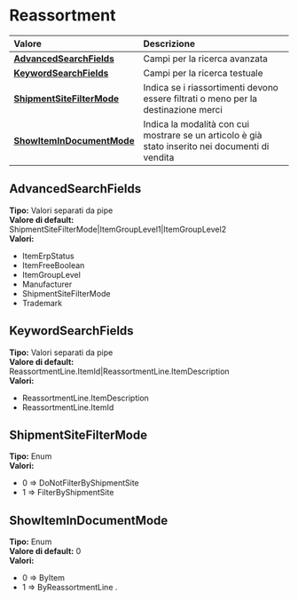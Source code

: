 # Reassortment

| Valore | Descrizione |
| :--- | :--- |
| [**AdvancedSearchFields**](reassortment.md#advancedsearchfields) | Campi per la ricerca avanzata |
| [**KeywordSearchFields**](reassortment.md#keywordsearchfields) | Campi per la ricerca testuale |
| [**ShipmentSiteFilterMode**](reassortment.md#shipmentsitefiltermode) | Indica se i riassortimenti devono essere filtrati o meno per la destinazione merci |
| [**ShowItemInDocumentMode**](reassortment.md#showitemindocumentmode) | Indica la modalità con cui mostrare se un articolo è già stato inserito nei documenti di vendita |

## AdvancedSearchFields

**Tipo:** Valori separati da pipe  
**Valore di default:** ShipmentSiteFilterMode\|ItemGroupLevel1\|ItemGroupLevel2  
**Valori:**

* ItemErpStatus
* ItemFreeBoolean
* ItemGroupLevel
* Manufacturer
* ShipmentSiteFilterMode
* Trademark

## KeywordSearchFields

**Tipo:** Valori separati da pipe  
**Valore di default:** ReassortmentLine.ItemId\|ReassortmentLine.ItemDescription  
**Valori:**

* ReassortmentLine.ItemDescription
* ReassortmentLine.ItemId

## ShipmentSiteFilterMode

**Tipo:** Enum  
**Valori:**

* 0 =&gt; DoNotFilterByShipmentSite
* 1 =&gt; FilterByShipmentSite

## ShowItemInDocumentMode

**Tipo:** Enum  
**Valore di default:** 0  
**Valori:**

* 0 =&gt; ByItem
* 1 =&gt; ByReassortmentLine
.
